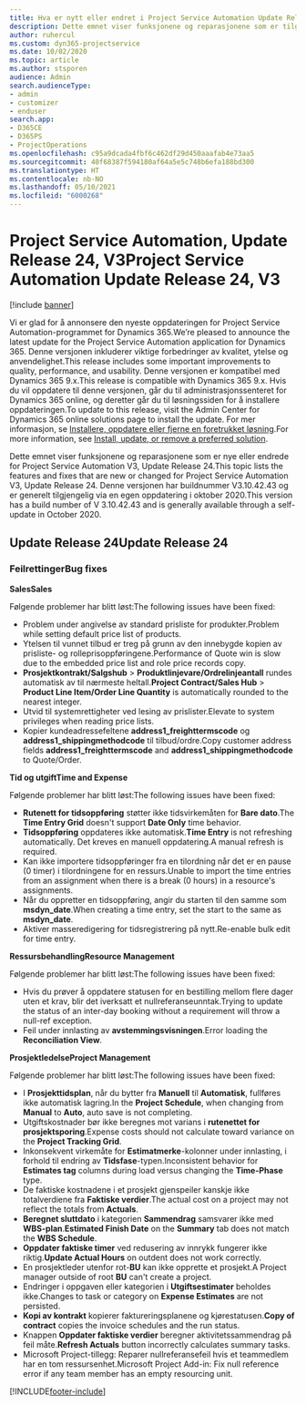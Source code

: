 ```yaml
---
title: Hva er nytt eller endret i Project Service Automation Update Release 24, V3
description: Dette emnet viser funksjonene og reparasjonene som er tilgjengelig i Project Service Automation Update Release 24, V3.
author: ruhercul
ms.custom: dyn365-projectservice
ms.date: 10/02/2020
ms.topic: article
ms.author: stsporen
audience: Admin
search.audienceType:
- admin
- customizer
- enduser
search.app:
- D365CE
- D365PS
- ProjectOperations
ms.openlocfilehash: c95a9dcada4fbf6c462df29d450aaafab4e73aa5
ms.sourcegitcommit: 40f68387f594180af64a5e5c748b6efa188bd300
ms.translationtype: HT
ms.contentlocale: nb-NO
ms.lasthandoff: 05/10/2021
ms.locfileid: "6000268"
---
```

# <a name="project-service-automation-update-release-24-v3"></a><span data-ttu-id="9a7b2-103">Project Service Automation, Update Release 24, V3</span><span class="sxs-lookup"><span data-stu-id="9a7b2-103">Project Service Automation Update Release 24, V3</span></span>

[!include [banner](../includes/psa-now-project-operations.md)]

<span data-ttu-id="9a7b2-104">Vi er glad for å annonsere den nyeste oppdateringen for Project Service Automation-programmet for Dynamics 365.</span><span class="sxs-lookup"><span data-stu-id="9a7b2-104">We’re pleased to announce the latest update for the Project Service Automation application for Dynamics 365.</span></span> <span data-ttu-id="9a7b2-105">Denne versjonen inkluderer viktige forbedringer av kvalitet, ytelse og anvendelighet.</span><span class="sxs-lookup"><span data-stu-id="9a7b2-105">This release includes some important improvements to quality, performance, and usability.</span></span> <span data-ttu-id="9a7b2-106">Denne versjonen er kompatibel med Dynamics 365 9.x.</span><span class="sxs-lookup"><span data-stu-id="9a7b2-106">This release is compatible with Dynamics 365 9.x.</span></span> <span data-ttu-id="9a7b2-107">Hvis du vil oppdatere til denne versjonen, går du til administrasjonssenteret for Dynamics 365 online, og deretter går du til løsningssiden for å installere oppdateringen.</span><span class="sxs-lookup"><span data-stu-id="9a7b2-107">To update to this release, visit the Admin Center for Dynamics 365 online solutions page to install the update.</span></span> <span data-ttu-id="9a7b2-108">For mer informasjon, se [Installere, oppdatere eller fjerne en foretrukket løsning](/power-platform/admin/install-remove-preferred-solution).</span><span class="sxs-lookup"><span data-stu-id="9a7b2-108">For more information, see [Install, update, or remove a preferred solution](/power-platform/admin/install-remove-preferred-solution).</span></span>

<span data-ttu-id="9a7b2-109">Dette emnet viser funksjonene og reparasjonene som er nye eller endrede for Project Service Automation V3, Update Release 24.</span><span class="sxs-lookup"><span data-stu-id="9a7b2-109">This topic lists the features and fixes that are new or changed for Project Service Automation V3, Update Release 24.</span></span> <span data-ttu-id="9a7b2-110">Denne versjonen har buildnummer V3.10.42.43 og er generelt tilgjengelig via en egen oppdatering i oktober 2020.</span><span class="sxs-lookup"><span data-stu-id="9a7b2-110">This version has a build number of V 3.10.42.43 and is generally available through a self-update in October 2020.</span></span>

## <a name="update-release-24"></a><span data-ttu-id="9a7b2-111">Update Release 24</span><span class="sxs-lookup"><span data-stu-id="9a7b2-111">Update Release 24</span></span>

### <a name="bug-fixes"></a><span data-ttu-id="9a7b2-112">Feilrettinger</span><span class="sxs-lookup"><span data-stu-id="9a7b2-112">Bug fixes</span></span>

<span data-ttu-id="9a7b2-113">**Sales**</span><span class="sxs-lookup"><span data-stu-id="9a7b2-113">**Sales**</span></span>

<span data-ttu-id="9a7b2-114">Følgende problemer har blitt løst:</span><span class="sxs-lookup"><span data-stu-id="9a7b2-114">The following issues have been fixed:</span></span>

- <span data-ttu-id="9a7b2-115">Problem under angivelse av standard prisliste for produkter.</span><span class="sxs-lookup"><span data-stu-id="9a7b2-115">Problem while setting default price list of products.</span></span>
- <span data-ttu-id="9a7b2-116">Ytelsen til vunnet tilbud er treg på grunn av den innebygde kopien av prisliste- og rolleprisoppføringene.</span><span class="sxs-lookup"><span data-stu-id="9a7b2-116">Performance of Quote win is slow due to the embedded price list and role price records copy.</span></span>
- <span data-ttu-id="9a7b2-117">**Prosjektkontrakt/Salgshub** > **Produktlinjevare/Ordrelinjeantall** rundes automatisk av til nærmeste heltall.</span><span class="sxs-lookup"><span data-stu-id="9a7b2-117">**Project Contract/Sales Hub** > **Product Line Item/Order Line Quantity** is automatically rounded to the nearest integer.</span></span>
- <span data-ttu-id="9a7b2-118">Utvid til systemrettigheter ved lesing av prislister.</span><span class="sxs-lookup"><span data-stu-id="9a7b2-118">Elevate to system privileges when reading price lists.</span></span>
- <span data-ttu-id="9a7b2-119">Kopier kundeadressefeltene **address1_freighttermscode** og **address1_shippingmethodcode** til tilbud/ordre.</span><span class="sxs-lookup"><span data-stu-id="9a7b2-119">Copy customer address fields **address1_freighttermscode** and **address1_shippingmethodcode** to Quote/Order.</span></span> 


<span data-ttu-id="9a7b2-120">**Tid og utgift**</span><span class="sxs-lookup"><span data-stu-id="9a7b2-120">**Time and Expense**</span></span>

<span data-ttu-id="9a7b2-121">Følgende problemer har blitt løst:</span><span class="sxs-lookup"><span data-stu-id="9a7b2-121">The following issues have been fixed:</span></span>

- <span data-ttu-id="9a7b2-122">**Rutenett for tidsoppføring** støtter ikke tidsvirkemåten for **Bare dato**.</span><span class="sxs-lookup"><span data-stu-id="9a7b2-122">The **Time Entry Grid** doesn't support **Date Only** time behavior.</span></span>
- <span data-ttu-id="9a7b2-123">**Tidsoppføring** oppdateres ikke automatisk.</span><span class="sxs-lookup"><span data-stu-id="9a7b2-123">**Time Entry** is not refreshing automatically.</span></span> <span data-ttu-id="9a7b2-124">Det kreves en manuell oppdatering.</span><span class="sxs-lookup"><span data-stu-id="9a7b2-124">A manual refresh is required.</span></span>
- <span data-ttu-id="9a7b2-125">Kan ikke importere tidsoppføringer fra en tilordning når det er en pause (0 timer) i tilordningene for en ressurs.</span><span class="sxs-lookup"><span data-stu-id="9a7b2-125">Unable to import the time entries from an assignment when there is a break (0 hours) in a resource's assignments.</span></span>
- <span data-ttu-id="9a7b2-126">Når du oppretter en tidsoppføring, angir du starten til den samme som **msdyn_date**.</span><span class="sxs-lookup"><span data-stu-id="9a7b2-126">When creating a time entry, set the start to the same as **msdyn_date**.</span></span>
- <span data-ttu-id="9a7b2-127">Aktiver masseredigering for tidsregistrering på nytt.</span><span class="sxs-lookup"><span data-stu-id="9a7b2-127">Re-enable bulk edit for time entry.</span></span>

<span data-ttu-id="9a7b2-128">**Ressursbehandling**</span><span class="sxs-lookup"><span data-stu-id="9a7b2-128">**Resource Management**</span></span>

<span data-ttu-id="9a7b2-129">Følgende problemer har blitt løst:</span><span class="sxs-lookup"><span data-stu-id="9a7b2-129">The following issues have been fixed:</span></span>

- <span data-ttu-id="9a7b2-130">Hvis du prøver å oppdatere statusen for en bestilling mellom flere dager uten et krav, blir det iverksatt et nullreferanseunntak.</span><span class="sxs-lookup"><span data-stu-id="9a7b2-130">Trying to update the status of an inter-day booking without a requirement will throw a null-ref exception.</span></span>
- <span data-ttu-id="9a7b2-131">Feil under innlasting av **avstemmingsvisningen**.</span><span class="sxs-lookup"><span data-stu-id="9a7b2-131">Error loading the **Reconciliation View**.</span></span>


<span data-ttu-id="9a7b2-132">**Prosjektledelse**</span><span class="sxs-lookup"><span data-stu-id="9a7b2-132">**Project Management**</span></span>

<span data-ttu-id="9a7b2-133">Følgende problemer har blitt løst:</span><span class="sxs-lookup"><span data-stu-id="9a7b2-133">The following issues have been fixed:</span></span>

- <span data-ttu-id="9a7b2-134">I **Prosjekttidsplan**, når du bytter fra **Manuell** til **Automatisk**, fullføres ikke automatisk lagring.</span><span class="sxs-lookup"><span data-stu-id="9a7b2-134">In the **Project Schedule**, when changing from **Manual** to **Auto**, auto save is not completing.</span></span>
- <span data-ttu-id="9a7b2-135">Utgiftskostnader bør ikke beregnes mot varians i **rutenettet for prosjektsporing**.</span><span class="sxs-lookup"><span data-stu-id="9a7b2-135">Expense costs should not calculate toward variance on the **Project Tracking Grid**.</span></span>
- <span data-ttu-id="9a7b2-136">Inkonsekvent virkemåte for **Estimatmerke**-kolonner under innlasting, i forhold til endring av **Tidsfase**-typen.</span><span class="sxs-lookup"><span data-stu-id="9a7b2-136">Inconsistent behavior for **Estimates tag** columns during load versus changing the **Time-Phase** type.</span></span>
- <span data-ttu-id="9a7b2-137">De faktiske kostnadene i et prosjekt gjenspeiler kanskje ikke totalverdiene fra **Faktiske verdier**.</span><span class="sxs-lookup"><span data-stu-id="9a7b2-137">The actual cost on a project may not reflect the totals from **Actuals**.</span></span>
- <span data-ttu-id="9a7b2-138">**Beregnet sluttdato** i kategorien **Sammendrag** samsvarer ikke med **WBS-plan**.</span><span class="sxs-lookup"><span data-stu-id="9a7b2-138">**Estimated Finish Date** on the **Summary** tab does not match the **WBS Schedule**.</span></span>
- <span data-ttu-id="9a7b2-139">**Oppdater faktiske timer** ved redusering av innrykk fungerer ikke riktig.</span><span class="sxs-lookup"><span data-stu-id="9a7b2-139">**Update Actual Hours** on outdent does not work correctly.</span></span>
- <span data-ttu-id="9a7b2-140">En prosjektleder utenfor rot-**BU** kan ikke opprette et prosjekt.</span><span class="sxs-lookup"><span data-stu-id="9a7b2-140">A Project manager outside of root **BU** can't create a project.</span></span>
- <span data-ttu-id="9a7b2-141">Endringer i oppgaven eller kategorien i **Utgiftsestimater** beholdes ikke.</span><span class="sxs-lookup"><span data-stu-id="9a7b2-141">Changes to task or category on **Expense Estimates** are not persisted.</span></span>
- <span data-ttu-id="9a7b2-142">**Kopi av kontrakt** kopierer faktureringsplanene og kjørestatusen.</span><span class="sxs-lookup"><span data-stu-id="9a7b2-142">**Copy of contract** copies the invoice schedules and the run status.</span></span>
- <span data-ttu-id="9a7b2-143">Knappen **Oppdater faktiske verdier** beregner aktivitetssammendrag på feil måte.</span><span class="sxs-lookup"><span data-stu-id="9a7b2-143">**Refresh Actuals** button incorrectly calculates summary tasks.</span></span>
- <span data-ttu-id="9a7b2-144">Microsoft Project-tillegg: Reparer nullreferansefeil hvis et teammedlem har en tom ressursenhet.</span><span class="sxs-lookup"><span data-stu-id="9a7b2-144">Microsoft Project Add-in: Fix null reference error if any team member has an empty resourcing unit.</span></span>



[!INCLUDE[footer-include](../includes/footer-banner.md)]